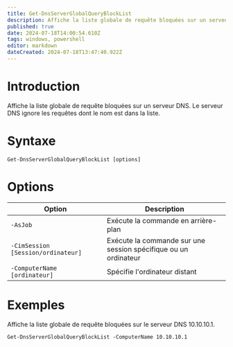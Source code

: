 ```yaml
---
title: Get-DnsServerGlobalQueryBlockList
description: Affiche la liste globale de requête bloquées sur un serveur DNS. Le serveur DNS ignore les requêtes dont le nom est dans la liste
published: true
date: 2024-07-18T14:00:54.610Z
tags: windows, powershell
editor: markdown
dateCreated: 2024-07-18T13:47:40.922Z
---
```


# Introduction

Affiche la liste globale de requête bloquées sur un serveur DNS. Le serveur DNS ignore les requêtes dont le nom est dans la liste.

# Syntaxe

`Get-DnsServerGlobalQueryBlockList [options]`

# Options

| Option                             | Description                                                     |
| ---------------------------------- | --------------------------------------------------------------- |
| `-AsJob`                           | Exécute la commande en arrière-plan                             |
| `-CimSession [Session/ordinateur]` | Exécute la commande sur une session spécifique ou un ordinateur |
| `-ComputerName [ordinateur]`       | Spécifie l'ordinateur distant                                   |

# Exemples

Affiche la liste globale de requête bloquées sur le serveur DNS 10.10.10.1.

`Get-DnsServerGlobalQueryBlockList -ComputerName 10.10.10.1`
